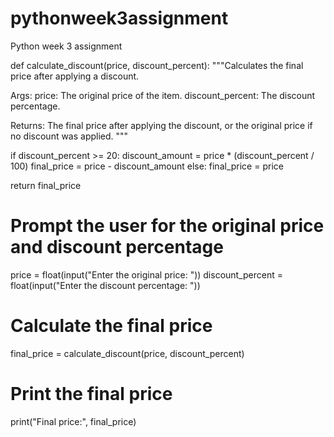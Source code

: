 # pythonweek3assignment
Python week 3 assignment


def calculate_discount(price, discount_percent):
  """Calculates the final price after applying a discount.

  Args:
    price: The original price of the item.
    discount_percent: The discount percentage.

  Returns:
    The final price after applying the discount, or the original price if no discount was applied.
  """

  if discount_percent >= 20:
    discount_amount = price * (discount_percent / 100)
    final_price = price - discount_amount
  else:
    final_price = price

  return final_price

# Prompt the user for the original price and discount percentage
price = float(input("Enter the original price: "))
discount_percent = float(input("Enter the discount percentage: "))

# Calculate the final price
final_price = calculate_discount(price, discount_percent)

# Print the final price
print("Final price:", final_price)
